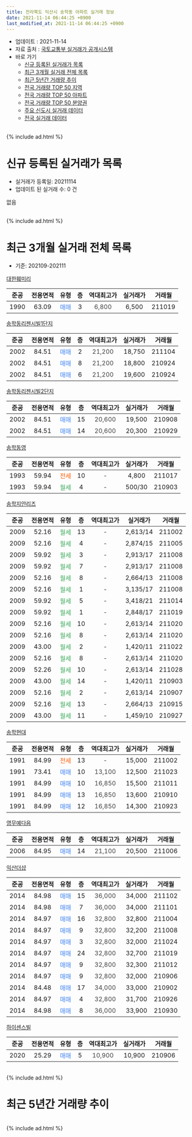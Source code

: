 ```yaml
---
title: 전라북도 익산시 송학동 아파트 실거래 정보
date: 2021-11-14 06:44:25 +0900
last_modified_at: 2021-11-14 06:44:25 +0900
---
```


* 업데이트 : 2021-11-14
* 자료 출처 : [국토교통부 실거래가 공개시스템](http://rt.molit.go.kr)
* 바로 가기
    * [신규 등록된 실거래가 목록](#신규-등록된-실거래가-목록)
    * [최근 3개월 실거래 전체 목록](#최근-3개월-실거래-전체-목록)
    * [최근 5년간 거래량 추이](#최근-5년간-거래량-추이)
    * [전국 거래량 TOP 50 지역](https://inasie.github.io/apt-trade-info/최근-3개월-전국에서-가장-거래가-많이-발생한-지역)
    * [전국 거래량 TOP 50 아파트](https://inasie.github.io/apt-trade-info/최근-3개월-전국에서-가장-거래가-많이-발생한-아파트)
    * [전국 거래량 TOP 50 분양권](https://inasie.github.io/apt-trade-info/최근-3개월-전국에서-가장-거래가-많이-발생한-분양권)
    * [주요 신도시 실거래 데이터](https://inasie.github.io/apt-trade-info/주요-신도시)
    * [전국 실거래 데이터](https://inasie.github.io/apt-trade-info/전국)
<br>
{% include ad.html %}
<br>

# 신규 등록된 실거래가 목록
* 실거래가 등록일: 20211114
* 업데이트 된 실거래 수: 0 건

없음

<br>
{% include ad.html %}
<br>

# 최근 3개월 실거래 전체 목록
* 기준: 202109-202111


[대한훼미리](https://search.naver.com/search.naver?query=%EC%A0%84%EB%9D%BC%EB%B6%81%EB%8F%84+%EC%9D%B5%EC%82%B0%EC%8B%9C+%EC%86%A1%ED%95%99%EB%8F%99+%EB%8C%80%ED%95%9C%ED%9B%BC%EB%AF%B8%EB%A6%AC)

|준공|전용면적|유형|층|역대최고가|실거래가|거래월|
|:---:|:---:|:---:|:---:|:---:|:---:|:---:|
|1990|63.09|<span style="color:#4285f3">매매</span>|3|<span style="color:#444444">6,800</span>|6,500|211019|

[송학동리젠시빌1단지](https://search.naver.com/search.naver?query=%EC%A0%84%EB%9D%BC%EB%B6%81%EB%8F%84+%EC%9D%B5%EC%82%B0%EC%8B%9C+%EC%86%A1%ED%95%99%EB%8F%99+%EC%86%A1%ED%95%99%EB%8F%99%EB%A6%AC%EC%A0%A0%EC%8B%9C%EB%B9%8C1%EB%8B%A8%EC%A7%80)

|준공|전용면적|유형|층|역대최고가|실거래가|거래월|
|:---:|:---:|:---:|:---:|:---:|:---:|:---:|
|2002|84.51|<span style="color:#4285f3">매매</span>|2|<span style="color:#444444">21,200</span>|18,750|211104|
|2002|84.51|<span style="color:#4285f3">매매</span>|8|<span style="color:#444444">21,200</span>|18,800|210924|
|2002|84.51|<span style="color:#4285f3">매매</span>|6|<span style="color:#444444">21,200</span>|19,600|210924|

[송학동리젠시빌2단지](https://search.naver.com/search.naver?query=%EC%A0%84%EB%9D%BC%EB%B6%81%EB%8F%84+%EC%9D%B5%EC%82%B0%EC%8B%9C+%EC%86%A1%ED%95%99%EB%8F%99+%EC%86%A1%ED%95%99%EB%8F%99%EB%A6%AC%EC%A0%A0%EC%8B%9C%EB%B9%8C2%EB%8B%A8%EC%A7%80)

|준공|전용면적|유형|층|역대최고가|실거래가|거래월|
|:---:|:---:|:---:|:---:|:---:|:---:|:---:|
|2002|84.51|<span style="color:#4285f3">매매</span>|15|<span style="color:#444444">20,600</span>|19,500|210908|
|2002|84.51|<span style="color:#4285f3">매매</span>|14|<span style="color:#444444">20,600</span>|20,300|210929|

[송학동영](https://search.naver.com/search.naver?query=%EC%A0%84%EB%9D%BC%EB%B6%81%EB%8F%84+%EC%9D%B5%EC%82%B0%EC%8B%9C+%EC%86%A1%ED%95%99%EB%8F%99+%EC%86%A1%ED%95%99%EB%8F%99%EC%98%81)

|준공|전용면적|유형|층|역대최고가|실거래가|거래월|
|:---:|:---:|:---:|:---:|:---:|:---:|:---:|
|1993|59.94|<span style="color:#ff5a00">전세</span>|10|<span style="color:#444444">-</span>|4,800|211017|
|1993|59.94|<span style="color:#34a853">월세</span>|4|<span style="color:#444444">-</span>|500/30|210903|

[송학지안리즈](https://search.naver.com/search.naver?query=%EC%A0%84%EB%9D%BC%EB%B6%81%EB%8F%84+%EC%9D%B5%EC%82%B0%EC%8B%9C+%EC%86%A1%ED%95%99%EB%8F%99+%EC%86%A1%ED%95%99%EC%A7%80%EC%95%88%EB%A6%AC%EC%A6%88)

|준공|전용면적|유형|층|역대최고가|실거래가|거래월|
|:---:|:---:|:---:|:---:|:---:|:---:|:---:|
|2009|52.16|<span style="color:#34a853">월세</span>|13|<span style="color:#444444">-</span>|2,613/14|211002|
|2009|52.16|<span style="color:#34a853">월세</span>|4|<span style="color:#444444">-</span>|2,874/15|211005|
|2009|59.92|<span style="color:#34a853">월세</span>|3|<span style="color:#444444">-</span>|2,913/17|211008|
|2009|59.92|<span style="color:#34a853">월세</span>|7|<span style="color:#444444">-</span>|2,913/17|211008|
|2009|52.16|<span style="color:#34a853">월세</span>|8|<span style="color:#444444">-</span>|2,664/13|211008|
|2009|52.16|<span style="color:#34a853">월세</span>|1|<span style="color:#444444">-</span>|3,135/17|211008|
|2009|59.92|<span style="color:#34a853">월세</span>|5|<span style="color:#444444">-</span>|3,418/21|211014|
|2009|59.92|<span style="color:#34a853">월세</span>|1|<span style="color:#444444">-</span>|2,848/17|211019|
|2009|52.16|<span style="color:#34a853">월세</span>|10|<span style="color:#444444">-</span>|2,613/14|211020|
|2009|52.16|<span style="color:#34a853">월세</span>|8|<span style="color:#444444">-</span>|2,613/14|211020|
|2009|43.00|<span style="color:#34a853">월세</span>|2|<span style="color:#444444">-</span>|1,420/11|211022|
|2009|52.16|<span style="color:#34a853">월세</span>|8|<span style="color:#444444">-</span>|2,613/14|211020|
|2009|52.26|<span style="color:#34a853">월세</span>|10|<span style="color:#444444">-</span>|2,613/14|211028|
|2009|43.00|<span style="color:#34a853">월세</span>|14|<span style="color:#444444">-</span>|1,420/11|210903|
|2009|52.16|<span style="color:#34a853">월세</span>|2|<span style="color:#444444">-</span>|2,613/14|210907|
|2009|52.16|<span style="color:#34a853">월세</span>|13|<span style="color:#444444">-</span>|2,664/13|210915|
|2009|43.00|<span style="color:#34a853">월세</span>|11|<span style="color:#444444">-</span>|1,459/10|210927|

[송학현대](https://search.naver.com/search.naver?query=%EC%A0%84%EB%9D%BC%EB%B6%81%EB%8F%84+%EC%9D%B5%EC%82%B0%EC%8B%9C+%EC%86%A1%ED%95%99%EB%8F%99+%EC%86%A1%ED%95%99%ED%98%84%EB%8C%80)

|준공|전용면적|유형|층|역대최고가|실거래가|거래월|
|:---:|:---:|:---:|:---:|:---:|:---:|:---:|
|1991|84.99|<span style="color:#ff5a00">전세</span>|13|<span style="color:#444444">-</span>|15,000|211002|
|1991|73.41|<span style="color:#4285f3">매매</span>|10|<span style="color:#444444">13,100</span>|12,500|211023|
|1991|84.99|<span style="color:#4285f3">매매</span>|10|<span style="color:#444444">16,850</span>|15,500|211011|
|1991|84.99|<span style="color:#4285f3">매매</span>|13|<span style="color:#444444">16,850</span>|13,600|210910|
|1991|84.99|<span style="color:#4285f3">매매</span>|12|<span style="color:#444444">16,850</span>|14,300|210923|

[영무예다음](https://search.naver.com/search.naver?query=%EC%A0%84%EB%9D%BC%EB%B6%81%EB%8F%84+%EC%9D%B5%EC%82%B0%EC%8B%9C+%EC%86%A1%ED%95%99%EB%8F%99+%EC%98%81%EB%AC%B4%EC%98%88%EB%8B%A4%EC%9D%8C)

|준공|전용면적|유형|층|역대최고가|실거래가|거래월|
|:---:|:---:|:---:|:---:|:---:|:---:|:---:|
|2006|84.95|<span style="color:#4285f3">매매</span>|14|<span style="color:#444444">21,100</span>|20,500|211006|

[익산더샵](https://search.naver.com/search.naver?query=%EC%A0%84%EB%9D%BC%EB%B6%81%EB%8F%84+%EC%9D%B5%EC%82%B0%EC%8B%9C+%EC%86%A1%ED%95%99%EB%8F%99+%EC%9D%B5%EC%82%B0%EB%8D%94%EC%83%B5)

|준공|전용면적|유형|층|역대최고가|실거래가|거래월|
|:---:|:---:|:---:|:---:|:---:|:---:|:---:|
|2014|84.98|<span style="color:#4285f3">매매</span>|15|<span style="color:#444444">36,000</span>|34,000|211102|
|2014|84.98|<span style="color:#4285f3">매매</span>|7|<span style="color:#444444">36,000</span>|34,000|211101|
|2014|84.97|<span style="color:#4285f3">매매</span>|16|<span style="color:#444444">32,800</span>|32,800|211004|
|2014|84.97|<span style="color:#4285f3">매매</span>|9|<span style="color:#444444">32,800</span>|32,200|211008|
|2014|84.97|<span style="color:#4285f3">매매</span>|3|<span style="color:#444444">32,800</span>|32,000|211024|
|2014|84.97|<span style="color:#4285f3">매매</span>|24|<span style="color:#444444">32,800</span>|32,700|211019|
|2014|84.97|<span style="color:#4285f3">매매</span>|9|<span style="color:#444444">32,800</span>|32,300|211012|
|2014|84.97|<span style="color:#4285f3">매매</span>|9|<span style="color:#444444">32,800</span>|32,000|210906|
|2014|84.48|<span style="color:#4285f3">매매</span>|17|<span style="color:#444444">34,000</span>|33,000|210902|
|2014|84.97|<span style="color:#4285f3">매매</span>|4|<span style="color:#444444">32,800</span>|31,700|210926|
|2014|84.98|<span style="color:#4285f3">매매</span>|8|<span style="color:#444444">36,000</span>|33,900|210930|


<script async src="//pagead2.googlesyndication.com/pagead/js/adsbygoogle.js"></script>
<!-- 기본 -->
<ins class="adsbygoogle"
     style="display:block"
     data-ad-client="ca-pub-2446590836940007"
     data-ad-slot="1659523306"
     data-ad-format="auto"
     data-full-width-responsive="true"></ins>
<script>
(adsbygoogle = window.adsbygoogle || []).push({});
</script>


[하이센스빌](https://search.naver.com/search.naver?query=%EC%A0%84%EB%9D%BC%EB%B6%81%EB%8F%84+%EC%9D%B5%EC%82%B0%EC%8B%9C+%EC%86%A1%ED%95%99%EB%8F%99+%ED%95%98%EC%9D%B4%EC%84%BC%EC%8A%A4%EB%B9%8C)

|준공|전용면적|유형|층|역대최고가|실거래가|거래월|
|:---:|:---:|:---:|:---:|:---:|:---:|:---:|
|2020|25.29|<span style="color:#4285f3">매매</span>|5|<span style="color:#444444">10,900</span>|10,900|210906|


<br>
{% include ad.html %}
<br>

# 최근 5년간 거래량 추이


<div style="width:100%;">
    <canvas id="deal_progress" height="200"></canvas>
</div>

<script>
new Chart(document.getElementById("deal_progress"), {
    type: 'line',
    data: {
        labels: ['201611','201612','201701','201702','201703','201704','201705','201706','201707','201708','201709','201710','201711','201712','201801','201802','201803','201804','201805','201806','201807','201808','201809','201810','201811','201812','201901','201902','201903','201904','201905','201906','201907','201908','201909','201910','201911','201912','202001','202002','202003','202004','202005','202006','202007','202008','202009','202010','202011','202012','202101','202102','202103','202104','202105','202106','202107','202108','202109','202110','202111'],
        datasets: [{
            label: '매매',
            pointRadius: 1,
            data: [10, 7, 8, 8, 20, 6, 14, 11, 11, 11, 16, 9, 7, 3, 6, 8, 13, 13, 9, 8, 4, 11, 5, 10, 5, 9, 10, 6, 10, 4, 8, 12, 16, 17, 7, 11, 11, 6, 11, 16, 9, 8, 11, 20, 16, 11, 13, 16, 14, 14, 15, 7, 10, 13, 12, 12, 7, 12, 11, 9, 3],
            borderColor: "rgba(255, 201, 14, 1)",
            backgroundColor: "rgba(255, 201, 14, 0.5)",
            fill: false,
            lineTension: 0
        },{
            label: '전월세',
            pointRadius: 1,
            data: [4, 7, 1, 12, 10, 36, 17, 9, 12, 3, 0, 10, 5, 3, 3, 6, 3, 5, 15, 7, 7, 12, 7, 6, 3, 6, 9, 11, 7, 31, 17, 11, 9, 10, 6, 7, 11, 5, 8, 4, 5, 4, 15, 12, 12, 15, 5, 10, 5, 3, 3, 10, 24, 82, 36, 24, 17, 11, 5, 15, 0],
            borderColor: "rgba(0, 141, 185, 1)",
            backgroundColor: "rgba(0, 141, 185, 0.5)",
            fill: false,
            lineTension: 0
        }
        ]
    },
    options: {
        responsive: true,
        title: {
            display: false
        },
        tooltips: {
            mode: 'index',
            intersect: false
        },
        hover: {
            mode: 'nearest',
            intersect: true
        },
        scales: {
            xAxes: [{
                display: true,
                scaleLabel: {
                    display: true,
                    labelString: '년/월'
                }
            }],
            yAxes: [{
                display: true,
                ticks: {
                    suggestedMin: 0,
                },
                scaleLabel: {
                    display: true,
                    labelString: '실거래 수'
                }
            }]
        }
    }
});

</script>


<br>
{% include ad.html %}
<br>

